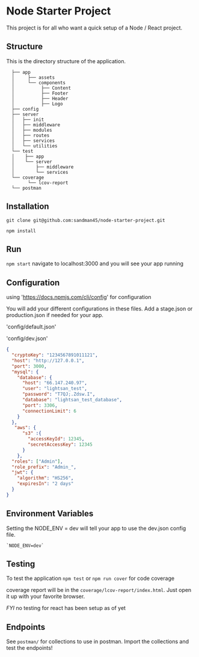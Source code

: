 # Node Starter Project
This project is for all who want a quick setup of a Node / React project.

    
## Structure

  This is the directory structure of the application.
  
```
  ├── app
  │     ├── assets
  │     └── components
  │          ├── Content
  │          ├── Footer
  │          ├── Header
  │          ├── Logo
  ├── config
  ├── server
  │   ├── init
  │   ├── middleware
  │   ├── modules
  │   ├── routes
  │   ├── services
  │   └── utilities
  └── test
  │    ├── app
  │    └── server
  │        ├── middleware
  │        └── services
  └── coverage
        └── lcov-report
  └── postman
```

## Installation

   `git clone git@github.com:sandman45/node-starter-project.git`
   
   `npm install`
    
## Run
    
   `npm start`
   navigate to localhost:3000 and you will see your app running
## Configuration

using 'https://docs.npmjs.com/cli/config' for configuration

You will add your different configurations in these files.  Add a stage.json or production.json if needed for your app.

'config/default.json'

'config/dev.json'
    
```json
{
  "cryptoKey": "1234567891011121",
  "host": "http://127.0.0.1",
  "port": 3000,
  "mysql": {
    "database": {
      "host": "66.147.240.97",
      "user": "lightsan_test",
      "password": "T7QJ;.Zdsw.I",
      "database": "lightsan_test_database",
      "port": 3306,
      "connectionLimit": 6
    }
  },
   "aws": {
      "s3" :{
        "accessKeyId": 12345,
        "secretAccessKey": 12345
      }
    },
  "roles": ["Admin"],
  "role_prefix": "Admin_",
  "jwt": {
    "algorithm": "HS256",
    "expiresIn": "2 days"
  }
}
```
## Environment Variables
    
Setting the NODE_ENV = dev will tell your app to use the dev.json config file.
    
    `NODE_ENV=dev`

## Testing

To test the application `npm test` or `npm run cover` for code coverage

coverage report will be in the `coverage/lcov-report/index.html`.  Just open it up with your favorite browser.

*FYI* no testing for react has been setup as of yet
 
## Endpoints

See `postman/` for collections to use in postman.  Import the collections and test the endpoints!
